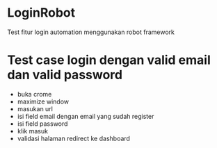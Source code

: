 # LoginRobot
Test fitur login automation  menggunakan robot framework 

# Test case login dengan valid email dan valid password
- buka crome
- maximize window
- masukan url 
- isi field email dengan email yang sudah register
- isi field password 
- klik masuk
- validasi halaman redirect ke dashboard

